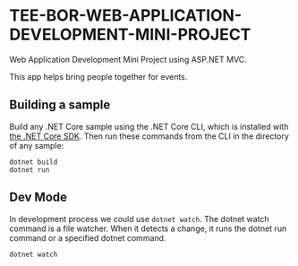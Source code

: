 # TEE-BOR-WEB-APPLICATION-DEVELOPMENT-MINI-PROJECT

Web Application Development Mini Project using ASP.NET MVC.

This app helps bring people together for events.

## Building a sample

Build any .NET Core sample using the .NET Core CLI, which is installed with [the .NET Core SDK](https://www.microsoft.com/net/download). Then run
these commands from the CLI in the directory of any sample:

```console
dotnet build
dotnet run
```

## Dev Mode

In development process we could use `dotnet watch`.
The dotnet watch command is a file watcher. When it detects a change, it runs the dotnet run command or a specified dotnet command.

```console
dotnet watch
```
